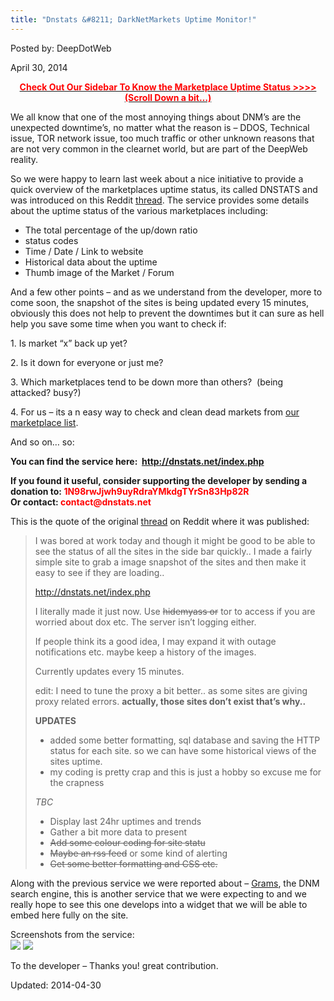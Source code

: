 ```yaml
---
title: "Dnstats &#8211; DarkNetMarkets Uptime Monitor!"
---
```


Posted by: DeepDotWeb

<span>April 30, 2014</span>

<p style="text-align: center;"><span style="color: #ff0000;"><strong><a href="/2014/05/04/market-currently-check-sidebar/"><span style="color: #ff0000;">Check Out Our Sidebar To Know the Marketplace Uptime Status &gt;&gt;&gt;&gt;<br/>
    (Scroll Down a bit&#8230;)</span></a></strong></span></p>
<p>We all know that one of the most annoying things about DNM&#8217;s are the unexpected downtime&#8217;s, no matter what the reason is &#8211; DDOS, Technical issue, TOR network issue, too much traffic or other unknown reasons that are not very common in the clearnet world, but are part of the DeepWeb reality.</p>
<p>So we were happy to learn last week about a nice initiative to provide a quick overview of the marketplaces uptime status, its called DNSTATS and was introduced on this Reddit <a href="http://www.reddit.com/r/DarkNetMarkets/comments/23r08l/i_made_this/" target="_blank">thread</a>. The service provides some details about the uptime status of the various marketplaces including:</p>
<ul>
<li>The total percentage of the up/down ratio</li>
<li>status codes</li>
<li>Time / Date / Link to website</li>
<li>Historical data about the uptime</li>
<li>Thumb image of the Market / Forum</li>
</ul>
<p>And a few other points &#8211; and as we understand from the developer, more to come soon, the snapshot of the sites is being updated every 15 minutes, obviously this does not help to prevent the downtimes but it can sure as hell help you save some time when you want to check if:</p>
<p>1. Is market &#8220;x&#8221; back up yet?</p>
<p>2. Is it down for everyone or just me?</p>
<p>3. Which marketplaces tend to be down more than others?  (being attacked? busy?)</p>
<p>4. For us &#8211; its a n easy way to check and clean dead markets from <a href="/2013/10/28/updated-llist-of-hidden-marketplaces-tor-i2p/" target="_blank">our marketplace list</a>.</p>
<p>And so on&#8230; so:</p>
<p><strong>You can find the service here:  <a href="http://dnstats.net/index.php" target="_blank">http://dnstats.net/index.php</a></strong></p>
<p><strong>If you found it useful, consider supporting the developer by sending a donation to: <span style="color: #ff0000;">1N98rwJjwh9uyRdraYMkdgTYrSn83Hp82R </span></strong><br/>
<strong>Or contact: <span style="color: #ff0000;">contact@dnstats.net</span></strong></p>
<p>This is the quote of the original <a href="http://www.reddit.com/r/DarkNetMarkets/comments/23r08l/i_made_this/" target="_blank">thread</a> on Reddit where it was published:</p>
<blockquote><p>I was bored at work today and though it might be good to be able to see the status of all the sites in the side bar quickly.. I made a fairly simple site to grab a image snapshot of the sites and then make it easy to see if they are loading..</p>
<p><a href="http://dnstats.net/index.php" target="_blank">http://dnstats.net/index.php</a></p>
<p>I literally made it just now. Use <del>hidemyass or</del> tor to access if you are worried about dox etc. The server isn&#8217;t logging either.</p>
<p>If people think its a good idea, I may expand it with outage notifications etc. maybe keep a history of the images.</p>
<p>Currently updates every 15 minutes.</p>
<p>edit: I need to tune the proxy a bit better.. as some sites are giving proxy related errors. <strong>actually, those sites don&#8217;t exist that&#8217;s why..</strong></p>
<p><strong>UPDATES</strong></p>
<ul>
<li>added some better formatting, sql database and saving the HTTP status for each site. so we can have some historical views of the sites uptime.</li>
<li>my coding is pretty crap and this is just a hobby so excuse me for the crapness</li>
</ul>
<p><em>TBC</em></p>
<ul>
<li>Display last 24hr uptimes and trends</li>
<li>Gather a bit more data to present</li>
<li><del>Add some colour coding for site statu</del></li>
<li><del>Maybe an rss feed</del> or some kind of alerting</li>
<li><del>Get some better formatting and CSS etc.</del></li>
</ul>
</blockquote>
<p>Along with the previous service we were reported about &#8211; <a href="/2014/04/08/grams-darknetmarkets-search-engine/" target="_blank">Grams</a>, the DNM search engine, this is another service that we were expecting to and we really hope to see this one develops into a widget that we will be able to embed here fully on the site.</p>
<p>Screenshots from the service:<br/>


<img src="/imgs/2014/04/dnstat.png"/>
<img src="/imgs/2014/04/btcfog.png" />

<p>To the developer &#8211; Thanks you! great contribution.</p>

Updated: 2014-04-30
    
